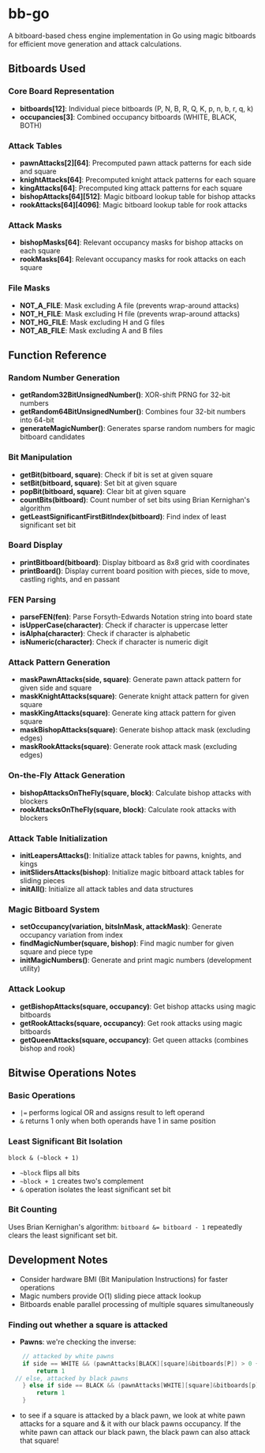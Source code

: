 # bb-go

A bitboard-based chess engine implementation in Go using magic bitboards for efficient move generation and attack calculations.

## Bitboards Used

### Core Board Representation
- **bitboards[12]**: Individual piece bitboards (P, N, B, R, Q, K, p, n, b, r, q, k)
- **occupancies[3]**: Combined occupancy bitboards (WHITE, BLACK, BOTH)

### Attack Tables
- **pawnAttacks[2][64]**: Precomputed pawn attack patterns for each side and square
- **knightAttacks[64]**: Precomputed knight attack patterns for each square
- **kingAttacks[64]**: Precomputed king attack patterns for each square
- **bishopAttacks[64][512]**: Magic bitboard lookup table for bishop attacks
- **rookAttacks[64][4096]**: Magic bitboard lookup table for rook attacks

### Attack Masks
- **bishopMasks[64]**: Relevant occupancy masks for bishop attacks on each square
- **rookMasks[64]**: Relevant occupancy masks for rook attacks on each square

### File Masks
- **NOT_A_FILE**: Mask excluding A file (prevents wrap-around attacks)
- **NOT_H_FILE**: Mask excluding H file (prevents wrap-around attacks)
- **NOT_HG_FILE**: Mask excluding H and G files
- **NOT_AB_FILE**: Mask excluding A and B files

## Function Reference

### Random Number Generation
- **getRandom32BitUnsignedNumber()**: XOR-shift PRNG for 32-bit numbers
- **getRandom64BitUnsignedNumber()**: Combines four 32-bit numbers into 64-bit
- **generateMagicNumber()**: Generates sparse random numbers for magic bitboard candidates

### Bit Manipulation
- **getBit(bitboard, square)**: Check if bit is set at given square
- **setBit(bitboard, square)**: Set bit at given square
- **popBit(bitboard, square)**: Clear bit at given square
- **countBits(bitboard)**: Count number of set bits using Brian Kernighan's algorithm
- **getLeastSignificantFirstBitIndex(bitboard)**: Find index of least significant set bit

### Board Display
- **printBitboard(bitboard)**: Display bitboard as 8x8 grid with coordinates
- **printBoard()**: Display current board position with pieces, side to move, castling rights, and en passant

### FEN Parsing
- **parseFEN(fen)**: Parse Forsyth-Edwards Notation string into board state
- **isUpperCase(character)**: Check if character is uppercase letter
- **isAlpha(character)**: Check if character is alphabetic
- **isNumeric(character)**: Check if character is numeric digit

### Attack Pattern Generation
- **maskPawnAttacks(side, square)**: Generate pawn attack pattern for given side and square
- **maskKnightAttacks(square)**: Generate knight attack pattern for given square
- **maskKingAttacks(square)**: Generate king attack pattern for given square
- **maskBishopAttacks(square)**: Generate bishop attack mask (excluding edges)
- **maskRookAttacks(square)**: Generate rook attack mask (excluding edges)

### On-the-Fly Attack Generation
- **bishopAttacksOnTheFly(square, block)**: Calculate bishop attacks with blockers
- **rookAttacksOnTheFly(square, block)**: Calculate rook attacks with blockers

### Attack Table Initialization
- **initLeapersAttacks()**: Initialize attack tables for pawns, knights, and kings
- **initSlidersAttacks(bishop)**: Initialize magic bitboard attack tables for sliding pieces
- **initAll()**: Initialize all attack tables and data structures

### Magic Bitboard System
- **setOccupancy(variation, bitsInMask, attackMask)**: Generate occupancy variation from index
- **findMagicNumber(square, bishop)**: Find magic number for given square and piece type
- **initMagicNumbers()**: Generate and print magic numbers (development utility)

### Attack Lookup
- **getBishopAttacks(square, occupancy)**: Get bishop attacks using magic bitboards
- **getRookAttacks(square, occupancy)**: Get rook attacks using magic bitboards
- **getQueenAttacks(square, occupancy)**: Get queen attacks (combines bishop and rook)

## Bitwise Operations Notes

### Basic Operations
- `|=` performs logical OR and assigns result to left operand
- `&` returns 1 only when both operands have 1 in same position

### Least Significant Bit Isolation
```
block & (~block + 1)
```
- `~block` flips all bits
- `~block + 1` creates two's complement
- `&` operation isolates the least significant set bit

### Bit Counting
Uses Brian Kernighan's algorithm: `bitboard &= bitboard - 1` repeatedly clears the least significant set bit.

## Development Notes
- Consider hardware BMI (Bit Manipulation Instructions) for faster operations
- Magic numbers provide O(1) sliding piece attack lookup
- Bitboards enable parallel processing of multiple squares simultaneously

### Finding out whether a square is attacked
- **Pawns**: we're checking the inverse:
```Go
	// attacked by white pawns
	if side == WHITE && (pawnAttacks[BLACK][square]&bitboards[P]) > 0 {
		return 1
  // else, attacked by black pawns
	} else if side == BLACK && (pawnAttacks[WHITE][square]&bitboards[p] > 0) {
		return 1
	}
```
- to see if a square is attacked by a black pawn, we look at white pawn attacks for a square and & it with our black pawns occupancy. If the white pawn can attack our black pawn, the black pawn can also attack that square!
